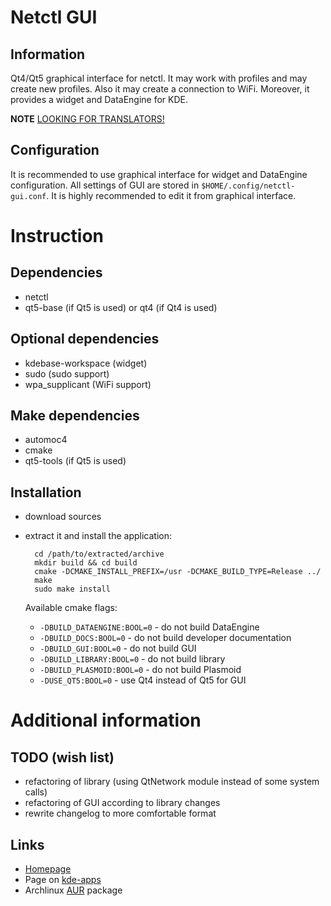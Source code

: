 Netctl GUI
==========

Information
-----------

Qt4/Qt5 graphical interface for netctl. It may work with profiles and may create new profiles. Also it may create a connection to WiFi. Moreover, it provides a widget and DataEngine for KDE.

**NOTE** [LOOKING FOR TRANSLATORS!](https://github.com/arcan1s/netctl-gui/issues/3)

Configuration
-------------

It is recommended to use graphical interface for widget and DataEngine configuration. All settings of GUI are stored in `$HOME/.config/netctl-gui.conf`. It is highly recommended to edit it from graphical interface.

Instruction
===========

Dependencies
------------

* netctl
* qt5-base (if Qt5 is used) or qt4 (if Qt4 is used)

Optional dependencies
---------------------

* kdebase-workspace (widget)
* sudo (sudo support)
* wpa_supplicant (WiFi support)

Make dependencies
-----------------

* automoc4
* cmake
* qt5-tools (if Qt5 is used)

Installation
------------

* download sources
* extract it and install the application:

        cd /path/to/extracted/archive
        mkdir build && cd build
        cmake -DCMAKE_INSTALL_PREFIX=/usr -DCMAKE_BUILD_TYPE=Release ../
        make
        sudo make install

  Available cmake flags:

  * `-DBUILD_DATAENGINE:BOOL=0` - do not build DataEngine
  * `-DBUILD_DOCS:BOOL=0` - do not build developer documentation
  * `-DBUILD_GUI:BOOL=0` - do not build GUI
  * `-DBUILD_LIBRARY:BOOL=0` - do not build library
  * `-DBUILD_PLASMOID:BOOL=0` - do not build Plasmoid
  * `-DUSE_QT5:BOOL=0` - use Qt4 instead of Qt5 for GUI

Additional information
======================

TODO (wish list)
----------------

* refactoring of library (using QtNetwork module instead of some system calls)
* refactoring of GUI according to library changes
* rewrite changelog to more comfortable format

Links
-----

* [Homepage](http://arcanis.name/projects/netctl-gui)
* Page on [kde-apps](http://kde-apps.org/content/show.php?content=164490)
* Archlinux [AUR](https://aur.archlinux.org/pkgbase/netctl-gui/) package
